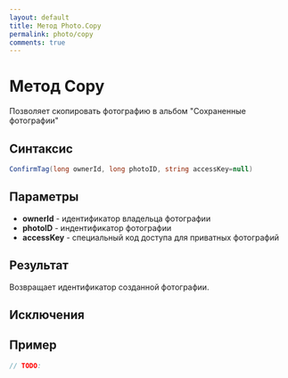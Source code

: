 ```yaml
---
layout: default
title: Метод Photo.Copy
permalink: photo/copy
comments: true
---
```

# Метод Copy
Позволяет скопировать фотографию в альбом "Сохраненные фотографии"

## Синтаксис
```csharp
ConfirmTag(long ownerId, long photoID, string accessKey=null)
```

## Параметры
+ **ownerId** - идентификатор владельца фотографии
+ **photoID** - индентификатор фотографии
+ **accessKey** - специальный код доступа для приватных фотографий 

## Результат
Возвращает идентификатор созданной фотографии.
## Исключения

## Пример
```csharp
// TODO:
```
